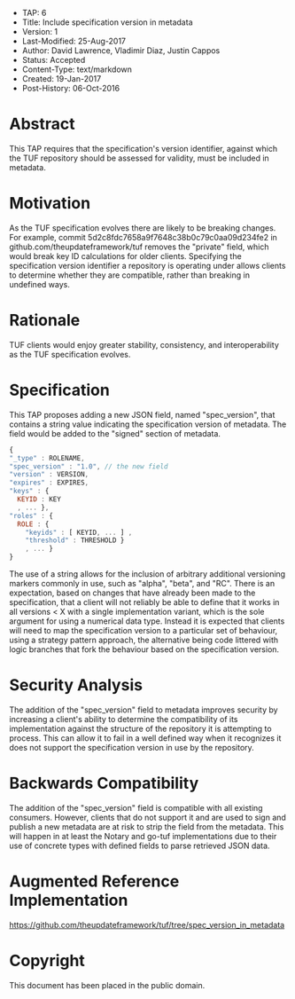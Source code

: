 * TAP: 6
* Title: Include specification version in metadata
* Version: 1
* Last-Modified: 25-Aug-2017
* Author: David Lawrence, Vladimir Diaz, Justin Cappos
* Status: Accepted
* Content-Type: text/markdown
* Created: 19-Jan-2017
* Post-History: 06-Oct-2016

# Abstract

This TAP requires that the specification's version identifier, against which
the TUF repository should be assessed for validity, must be included in
metadata.

# Motivation

As the TUF specification evolves there are likely to be breaking changes.  For
example, commit 5d2c8fdc7658a9f7648c38b0c79c0aa09d234fe2 in
github.com/theupdateframework/tuf removes the "private" field, which would
break key ID calculations for older clients. Specifying the specification
version identifier a repository is operating under allows clients to determine
whether they are compatible, rather than breaking in undefined ways.

# Rationale

TUF clients would enjoy greater stability, consistency, and interoperability as
the TUF specification evolves.

# Specification

This TAP proposes adding a new JSON field, named "spec_version", that contains
a string value indicating the specification version of metadata. The field
would be added to the "signed" section of metadata.

```javascript
{
"_type" : ROLENAME,
"spec_version" : "1.0", // the new field
"version" : VERSION,
"expires" : EXPIRES,
"keys" : {
  KEYID : KEY
  , ... },
"roles" : {
  ROLE : {
    "keyids" : [ KEYID, ... ] ,
    "threshold" : THRESHOLD }
    , ... }
}
```

The use of a string allows for the inclusion of arbitrary additional versioning
markers commonly in use, such as "alpha", "beta", and "RC". There is an
expectation, based on changes that have already been made to the specification,
that a client will not reliably be able to define that it works in all versions
< X with a single implementation variant, which is the sole argument for using
a numerical data type. Instead it is expected that clients will need to map the
specification version to a particular set of behaviour, using a strategy
pattern approach, the alternative being code littered with logic branches that
fork the behaviour based on the specification version.

# Security Analysis

The addition of the "spec_version" field to metadata improves security by
increasing a client's ability to determine the compatibility of its
implementation against the structure of the repository it is attempting to
process. This can allow it to fail in a well defined way when it recognizes it
does not support the specification version in use by the repository.

# Backwards Compatibility

The addition of the "spec_version" field is compatible with all existing
consumers. However, clients that do not support it and are used to sign and
publish a new metadata are at risk to strip the field from the metadata. This
will happen in at least the Notary and go-tuf implementations due to their use
of concrete types with defined fields to parse retrieved JSON data.

# Augmented Reference Implementation

https://github.com/theupdateframework/tuf/tree/spec_version_in_metadata

# Copyright

This document has been placed in the public domain.
